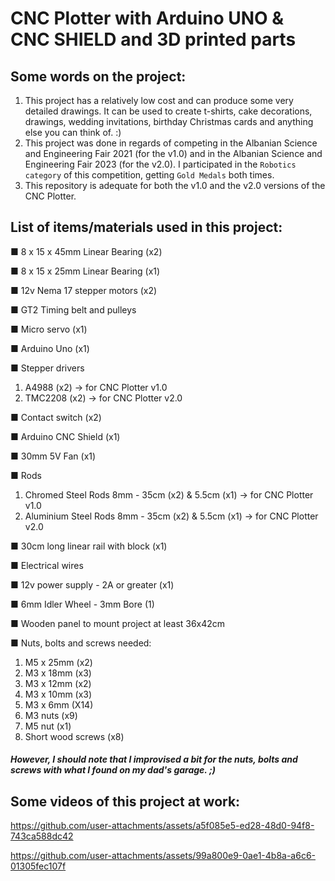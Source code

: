 # CNC Plotter with Arduino UNO & CNC SHIELD and 3D printed parts

## Some words on the project:
1. This project has a relatively low cost and can produce some very detailed drawings. It can be used to create t-shirts, cake decorations, drawings, wedding invitations, birthday Christmas cards and anything else you can think of. :)
2. This project was done in regards of competing in the Albanian Science and Engineering Fair 2021 (for the v1.0) and in the Albanian Science and Engineering Fair 2023 (for the v2.0). I participated in the `Robotics category` of this competition, getting `Gold Medals` both times.
3. This repository is adequate for both the v1.0 and the v2.0 versions of the CNC Plotter.

## List of items/materials used in this project:
■ 8 x 15 x 45mm Linear Bearing (x2)

■ 8 x 15 x 25mm Linear Bearing (x1)

■ 12v Nema 17 stepper motors (x2)

■ GT2 Timing belt and pulleys

■ Micro servo (x1)

■ Arduino Uno (x1)

■ Stepper drivers 
  1. A4988 (x2) -> for CNC Plotter v1.0
  2. TMC2208 (x2) -> for CNC Plotter v2.0

■ Contact switch (x2)

■ Arduino CNC Shield (x1)

■ 30mm 5V Fan (x1)

■ Rods
  1. Chromed Steel Rods 8mm - 35cm (x2) & 5.5cm (x1) -> for CNC Plotter v1.0
  2. Aluminium Steel Rods 8mm - 35cm (x2) & 5.5cm (x1) -> for CNC Plotter v2.0

■ 30cm long linear rail with block (x1)

■ Electrical wires

■ 12v power supply - 2A or greater (x1)

■ 6mm Idler Wheel - 3mm Bore (1)

■ Wooden panel to mount project at least 36x42cm

■ Nuts, bolts and screws needed:
  1. M5 x 25mm (x2)
  2. M3 x 18mm (x3)
  3. M3 x 12mm (x2)
  4. M3 x 10mm (x3)
  5. M3 x 6mm (X14)
  6. M3 nuts (x9)
  7. M5 nut (x1)
  8. Short wood screws (x8)
##### However, I should note that I improvised a bit for the nuts, bolts and screws with what I found on my dad's garage. ;)

## Some videos of this project at work:
https://github.com/user-attachments/assets/a5f085e5-ed28-48d0-94f8-743ca588dc42

https://github.com/user-attachments/assets/99a800e9-0ae1-4b8a-a6c6-01305fec107f
